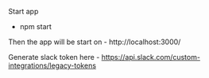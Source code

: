 Start app 
- npm start

Then the app will be start on  - http://localhost:3000/

Generate slack token here - https://api.slack.com/custom-integrations/legacy-tokens